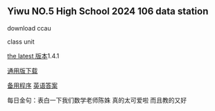 ## Yiwu NO.5 High School 2024 106 data station

download ccau

class unit

[the latest 版本](ccau1.4.1.rar)1.4.1

[通用版下载](ccauty.html)

[备用程序](CCAU.exe)
[英语答案](20226290010.jpg)


每日金句：表白一下我们数学老师陈姝
         真的太可爱啦 而且教的又好





